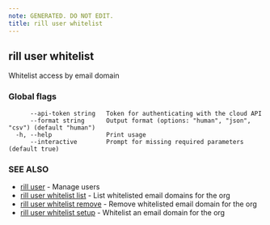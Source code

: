 ```yaml
---
note: GENERATED. DO NOT EDIT.
title: rill user whitelist
---
```

## rill user whitelist

Whitelist access by email domain

### Global flags

```
      --api-token string   Token for authenticating with the cloud API
      --format string      Output format (options: "human", "json", "csv") (default "human")
  -h, --help               Print usage
      --interactive        Prompt for missing required parameters (default true)
```

### SEE ALSO

* [rill user](../user.md)	 - Manage users
* [rill user whitelist list](list.md)	 - List whitelisted email domains for the org
* [rill user whitelist remove](remove.md)	 - Remove whitelisted email domain for the org
* [rill user whitelist setup](setup.md)	 - Whitelist an email domain for the org

